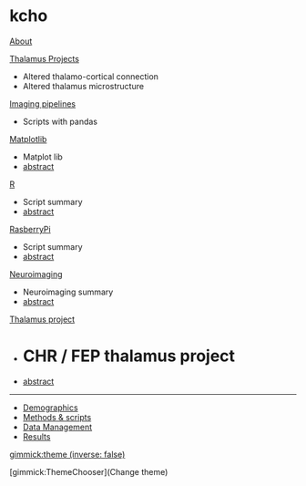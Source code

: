 # kcho

[About](index.md)

[Thalamus Projects]()

  * Altered thalamo-cortical connection
  * Altered thalamus microstructure

[Imaging pipelines]()

  * Scripts with pandas

[Matplotlib]()

  * Matplot lib
  * [abstract](thalamusCHRFEP/intro.md)


[R]()

  * Script summary
  * [abstract](thalamusCHRFEP/intro.md)


[RasberryPi]()

  * Script summary
  * [abstract](thalamusCHRFEP/intro.md)


[Neuroimaging]()

  * Neuroimaging summary
  * [abstract](thalamusCHRFEP/intro.md)


[Thalamus project]()

  * # CHR / FEP thalamus project
  * [abstract](thalamusCHRFEP/intro.md)
  ----------
  * [Demographics](thalamusCHRFEP/demo.md)
  * [Methods & scripts](thalamusCHRFEP/methods.md)
  * [Data Management](thalamusCHRFEP/dataManage.md)
  * [Results](thalamusCHRFEP/results.md)




[gimmick:theme (inverse: false)](yeti)

[gimmick:ThemeChooser](Change theme)

<!-- counter pixel for counting visitors -->
<!-- <img src="http://stats.markdown.io/mdwiki_info.gif" style="display:none;"/> -->

<script type="text/javascript">

  var _gaq = _gaq || [];
  _gaq.push(['_setAccount', 'UA-44627253-1']);
  _gaq.push(['_trackPageview']);

  (function() {
    var ga = document.createElement('script'); ga.type = 'text/javascript'; ga.async = true;
    ga.src = ('https:' == document.location.protocol ? 'https://ssl' : 'http://www') + '.google-analytics.com/ga.js';
    var s = document.getElementsByTagName('script')[0]; s.parentNode.insertBefore(ga, s);
  })();

</script>

